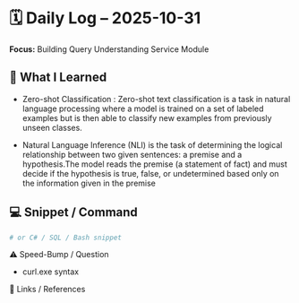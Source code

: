 # 🗓️ Daily Log – 2025-10-31

**Focus:** Building Query Understanding Service Module

## 🧠 What I Learned

- Zero-shot Classification : Zero-shot text classification is a task in natural language processing where a model is trained on a set of labeled examples but is then able to classify new examples from previously unseen classes.

- Natural Language Inference (NLI) is the task of determining the logical relationship between two given sentences: a premise and a hypothesis.The model reads the premise (a statement of fact) and must decide if the hypothesis is true, false, or undetermined based only on the information given in the premise


## 💻 Snippet / Command

```py
# or C# / SQL / Bash snippet
```

⚠️ Speed-Bump / Question

- curl.exe syntax

🔗 Links / References


